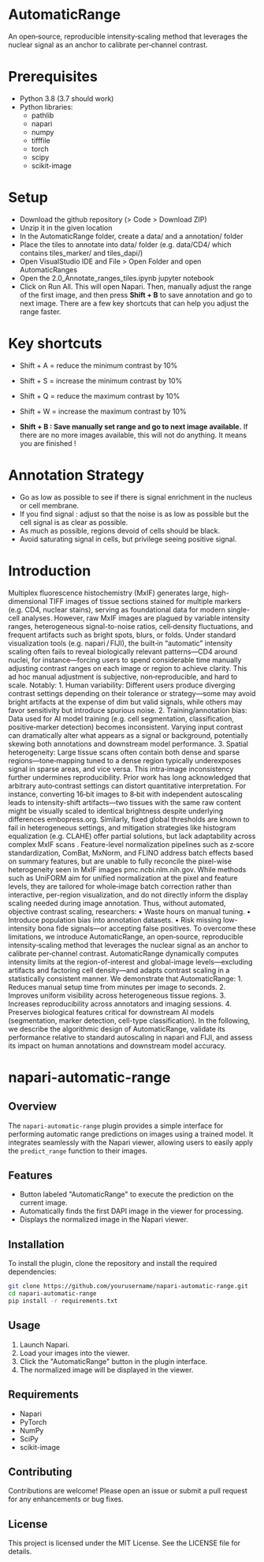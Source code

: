 # AutomaticRange
An open‑source, reproducible intensity‑scaling method that leverages the nuclear signal as an anchor to calibrate per‑channel contrast. 

# Prerequisites

* Python 3.8 (3.7 should work)
* Python libraries:
    - pathlib 
    - napari
    - numpy
    - tifffile
    - torch
    - scipy
    - scikit-image

# Setup

* Download the github repository (> Code > Download ZIP)
* Unzip it in the given location
* In the AutomaticRange folder, create a data/ and a annotation/ folder
* Place the tiles to annotate into data/ folder (e.g. data/CD4/ which contains tiles_marker/ and tiles_dapi/)
* Open VisualStudio IDE and File > Open Folder and open AutomaticRanges
* Open the 2.0_Annotate_ranges_tiles.ipynb jupyter notebook
* Click on Run All. This will open Napari. Then, manually adjust the range of the first image, and then press **Shift + B** to save annotation and go to next image. There are a few key shortcuts that can help you adjust the range faster.



# Key shortcuts

* Shift + A = reduce the minimum contrast by 10%  
* Shift + S = increase the minimum contrast by 10%  
* Shift + Q = reduce the maximum contrast by 10%  
* Shift + W = increase the maximum contrast by 10%  

* **Shift + B : Save manually set range and go to next image available.** If there are no more images available, this will not do anything. It means you are finished !

# Annotation Strategy

* Go as low as possible to see if there is signal enrichment in the nucleus or cell membrane. 
* If you find signal : adjust so that the noise is as low as possible but the cell signal is as clear as possible.
* As much as possible, regions devoid of cells should be black.
* Avoid saturating signal in cells, but privilege seeing positive signal. 

# Introduction
Multiplex fluorescence histochemistry (MxIF) generates large, high-dimensional TIFF images of tissue sections stained for multiple markers (e.g. CD4, nuclear stains), serving as foundational data for modern single-cell analyses. However, raw MxIF images are plagued by variable intensity ranges, heterogeneous signal-to-noise ratios, cell‑density fluctuations, and frequent artifacts such as bright spots, blurs, or folds. Under standard visualization tools (e.g. napari / FIJI), the built‑in “automatic” intensity scaling often fails to reveal biologically relevant patterns—CD4 around nuclei, for instance—forcing users to spend considerable time manually adjusting contrast ranges on each image or region to achieve clarity.
This ad hoc manual adjustment is subjective, non‑reproducible, and hard to scale. Notably:
    1. Human variability: Different users produce diverging contrast settings depending on their tolerance or strategy—some may avoid bright artifacts at the expense of dim but valid signals, while others may favor sensitivity but introduce spurious noise.
    2. Training/annotation bias: Data used for AI model training (e.g. cell segmentation, classification, positive‑marker detection) becomes inconsistent. Varying input contrast can dramatically alter what appears as a signal or background, potentially skewing both annotations and downstream model performance.
    3. Spatial heterogeneity: Large tissue scans often contain both dense and sparse regions—tone‑mapping tuned to a dense region typically underexposes signal in sparse areas, and vice versa. This intra‑image inconsistency further undermines reproducibility.	
Prior work has long acknowledged that arbitrary auto‑contrast settings can distort quantitative interpretation. For instance, converting 16‑bit images to 8‑bit with independent autoscaling leads to intensity-shift artifacts—two tissues with the same raw content might be visually scaled to identical brightness despite underlying differences embopress.org. Similarly, fixed global thresholds are known to fail in heterogeneous settings, and mitigation strategies like histogram equalization (e.g. CLAHE) offer partial solutions, but lack adaptability across complex MxIF scans .
Feature-level normalization pipelines such as z‑score standardization, ComBat, MxNorm, and FLINO address batch effects based on summary features, but are unable to fully reconcile the pixel-wise heterogeneity seen in MxIF images pmc.ncbi.nlm.nih.gov. While methods such as UniFORM aim for unified normalization at the pixel and feature levels, they are tailored for whole‑image batch correction rather than interactive, per-region visualization, and do not directly inform the display scaling needed during image annotation.
Thus, without automated, objective contrast scaling, researchers:
    • Waste hours on manual tuning.
    • Introduce population bias into annotation datasets.
    • Risk missing low-intensity bona fide signals—or accepting false positives.
To overcome these limitations, we introduce AutomaticRange, an open‑source, reproducible intensity‑scaling method that leverages the nuclear signal as an anchor to calibrate per‑channel contrast. AutomaticRange dynamically computes intensity limits at the region-of-interest and global-image levels—excluding artifacts and factoring cell density—and adapts contrast scaling in a statistically consistent manner. We demonstrate that AutomaticRange:
    1. Reduces manual setup time from minutes per image to seconds.
    2. Improves uniform visibility across heterogeneous tissue regions.
    3. Increases reproducibility across annotators and imaging sessions.
    4. Preserves biological features critical for downstream AI models (segmentation, marker detection, cell-type classification).
In the following, we describe the algorithmic design of AutomaticRange, validate its performance relative to standard autoscaling in napari and FIJI, and assess its impact on human annotations and downstream model accuracy.


# napari-automatic-range

## Overview
The `napari-automatic-range` plugin provides a simple interface for performing automatic range predictions on images using a trained model. It integrates seamlessly with the Napari viewer, allowing users to easily apply the `predict_range` function to their images.

## Features
- Button labeled "AutomaticRange" to execute the prediction on the current image.
- Automatically finds the first DAPI image in the viewer for processing.
- Displays the normalized image in the Napari viewer.

## Installation
To install the plugin, clone the repository and install the required dependencies:

```bash
git clone https://github.com/yourusername/napari-automatic-range.git
cd napari-automatic-range
pip install -r requirements.txt
```

## Usage
1. Launch Napari.
2. Load your images into the viewer.
3. Click the "AutomaticRange" button in the plugin interface.
4. The normalized image will be displayed in the viewer.

## Requirements
- Napari
- PyTorch
- NumPy
- SciPy
- scikit-image

## Contributing
Contributions are welcome! Please open an issue or submit a pull request for any enhancements or bug fixes.

## License
This project is licensed under the MIT License. See the LICENSE file for details.

